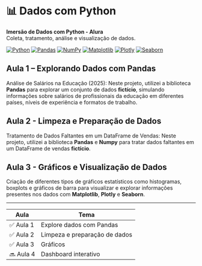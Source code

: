 # 📊 Dados com Python

**Imersão de Dados com Python - Alura**  
Coleta, tratamento, análise e visualização de dados.

[![Python](https://img.shields.io/badge/Python-3776AB?style=for-the-badge&logo=python&logoColor=white)](https://www.python.org/)
[![Pandas](https://img.shields.io/badge/Pandas-150458?style=for-the-badge&logo=pandas&logoColor=white)](https://pandas.pydata.org/)
[![NumPy](https://img.shields.io/badge/NumPy-013243?style=for-the-badge&logo=numpy&logoColor=white)](https://numpy.org/)
[![Matplotlib](https://img.shields.io/badge/Matplotlib-11557C?style=for-the-badge&logo=matplotlib&logoColor=white)](https://matplotlib.org/)
[![Plotly](https://img.shields.io/badge/Plotly-3F4F75?style=for-the-badge&logo=plotly&logoColor=white)](https://plotly.com/)
[![Seaborn](https://img.shields.io/badge/Seaborn-3C7EBB?style=for-the-badge&logo=seaborn&logoColor=white)](https://seaborn.pydata.org/)

## Aula 1 – Explorando Dados com Pandas
Análise de Salários na Educação (2025): Neste projeto, utilizei a biblioteca **Pandas** para explorar um conjunto de dados **fictício**, simulando informações sobre salários de profissionais da educação em diferentes países, níveis de experiência e formatos de trabalho.

## Aula 2 - Limpeza e Preparação de Dados
Tratamento de Dados Faltantes em um DataFrame de Vendas: Neste projeto, utilizei a biblioteca **Pandas** e **Numpy** para tratar dados faltantes em um DataFrame de vendas **fictício**.

## Aula 3 - Gráficos e Visualização de Dados
Criação de diferentes tipos de gráficos estatísticos como histogramas, boxplots e gráficos de barra para visualizar e explorar informações presentes nos dados com **Matplotlib**, **Plotly** e **Seaborn**.

---

| Aula | Tema
|------|------|
| ✅ Aula 1 | Explore dados com Pandas |
| ✅ Aula 2 | Limpeza e preparação de dados |
| ✅ Aula 3 | Gráficos |
| 🔜 Aula 4 | Dashboard interativo |
